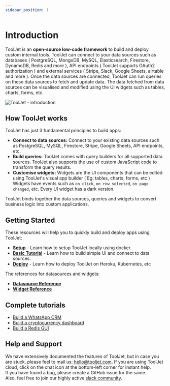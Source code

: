 ```yaml
---
sidebar_position: 1
---
```


# Introduction

ToolJet is an **open-source low-code framework** to build and deploy custom internal tools. ToolJet can connect to your data sources such as databases ( PostgreSQL, MongoDB, MySQL, Elasticsearch, Firestore, DynamoDB, Redis and more ), API endpoints ( ToolJet supports OAuth2 authorization ) and external services ( Stripe, Slack, Google Sheets, airtable and more ). Once the data sources are connected, ToolJet can run queries on these data sources to fetch and update data. The data fetched from data sources can be visualised and modified using the UI widgets such as tables, charts, forms, etc. 

<img class="screenshot-full" src="https://user-images.githubusercontent.com/7828962/144586771-c6d6cba5-8f79-4e0c-80b4-aa1a38657229.png" alt="ToolJet - introduction" />

## How ToolJet works

ToolJet has just 3 fundamental principles to build apps:

- **Connect to data sources:** Connect to your existing data sources such as PostgreSQL, MySQL, Firestore, Stripe, Google Sheets, API endpoints, etc.
- **Build queries:** ToolJet comes with query builders for all supported data sources. ToolJet also supports the use of custom JavaScript code to transform the query results.
- **Customise widgets:** Widgets are the UI components that can be edited using ToolJet's visual app builder ( Eg: tables, charts, forms, etc ) Widgets have events such as `on click`, `on row selected`, `on page changed`, etc. Every UI widget has a dark version. 

ToolJet binds together the data sources, queries and widgets to convert business logic into custom applications.
## Getting Started

These resources will help you to quickly build and deploy apps using ToolJet:

- **[Setup](/docs/deployment/architecture)** - Learn how to setup ToolJet locally using docker.
- **[Basic Tutorial](/docs/tutorial/creating-app)** - Learn how to build simple UI and connect to data sources.
- **[Deploy](/docs/contributing-guide/setup/docker)** - Learn how to deploy ToolJet on Heroku, Kubernetes, etc 

The references for datasources and widgets:

- **[Datasource Reference](/docs/data-sources/redis)**
- **[Widget Reference](/docs/widgets/table)**

## Complete tutorials
- [Build a WhatsApp CRM](https://blog.tooljet.com/build-a-whatsapp-crm-using-tooljet-within-10-mins/)   
- [Build a cryptocurrency dashboard](https://blog.tooljet.com/how-to-build-a-cryptocurrency-dashboard-in-10-minutes/)   
- [Build a Redis GUI](https://blog.tooljet.com/building-a-redis-gui-using-tooljet-in-5-minutes/)   

## Help and Support
We have extensively documented the features of ToolJet, but in case you are stuck, please feel to mail us: hello@tooljet.com.
If you are using ToolJet cloud, click on the chat icon at the bottom-left corner for instant help.    
If you have found a bug, please create a GitHub issue for the same.   
Also, feel free to join our highly active [slack community](https://join.slack.com/t/tooljet/shared_invite/zt-r2neyfcw-KD1COL6t2kgVTlTtAV5rtg).
